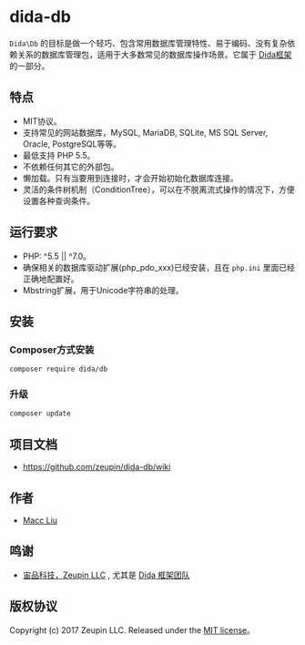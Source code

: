 # dida-db

`Dida\Db` 的目标是做一个轻巧、包含常用数据库管理特性、易于编码、没有复杂依赖关系的数据库管理包，适用于大多数常见的数据库操作场景。它属于 [Dida框架](http://dida.zeupin.com) 的一部分。

## 特点

* MIT协议。
* 支持常见的网站数据库，MySQL, MariaDB, SQLite, MS SQL Server, Oracle, PostgreSQL等等。
* 最低支持 PHP 5.5。
* 不依赖任何其它的外部包。
* 懒加载。只有当要用到连接时，才会开始初始化数据库连接。
* 灵活的条件树机制（ConditionTree），可以在不脱离流式操作的情况下，方便设置各种查询条件。

## 运行要求

* PHP: ^5.5 || ^7.0。
* 确保相关的数据库驱动扩展(php_pdo_xxx)已经安装，且在 `php.ini` 里面已经正确地配置好。
* Mbstring扩展，用于Unicode字符串的处理。

## 安装

### Composer方式安装

```bash
composer require dida/db
```

### 升级

```bash
composer update
```

## 项目文档

* <https://github.com/zeupin/dida-db/wiki>

## 作者

* [Macc Liu](https://github.com/maccliu)

## 鸣谢

* [宙品科技，Zeupin LLC](http://zeupin.com) , 尤其是 [Dida 框架团队](http://dida.zeupin.com)

## 版权协议

Copyright (c) 2017 Zeupin LLC. Released under the [MIT license](LICENSE)。